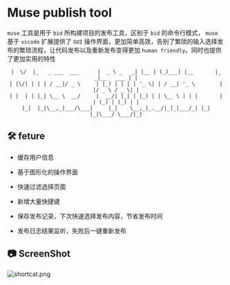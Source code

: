 # Muse publish tool

`muse` 工具是用于 `bid` 所构建项目的发布工具，区别于 `bid` 的命令行模式， `muse` 基于 `vscode` 扩展提供了 `GUI` 操作界面，更加简单高效，告别了繁琐的输入选择发布的繁琐流程，让代码发布以及重新发布变得更加 `human friendly`。同时也提供了更加实用的特性

<center>

    |  \/  |_   _ ___  ___      |  _ \ _   _| |__ | (_)___| |__       |_   _|__   ___ | |
    | |\/| | | | / __|/ _ \     | |_) | | | | '_ \| | / __| '_ \        | |/ _ \ / _ \| |
    | |  | | |_| \__ \  __/     |  __/| |_| | |_) | | \__ \ | | |       | | (_) | (_) | |
    |_|  |_|\__,_|___/\___|     |_|    \__,_|_.__/|_|_|___/_| |_|       |_|\___/ \___/|_|

</center>

## 🛠 feture

- 缓存用户信息

- 基于图形化的操作界面

- 快速过滤选择页面

- 新增大量快捷键

- 保存发布记录，下次快速选择发布内容，节省发布时间

- 发布日志结果监听，失败后一键重新发布

## 📷 ScreenShot

![shortcat.png](https://img.shurongdai.cn/group1/M00/00/28/wKgX2WEt72GATHZiAAbMi-ArQUA993.png)
